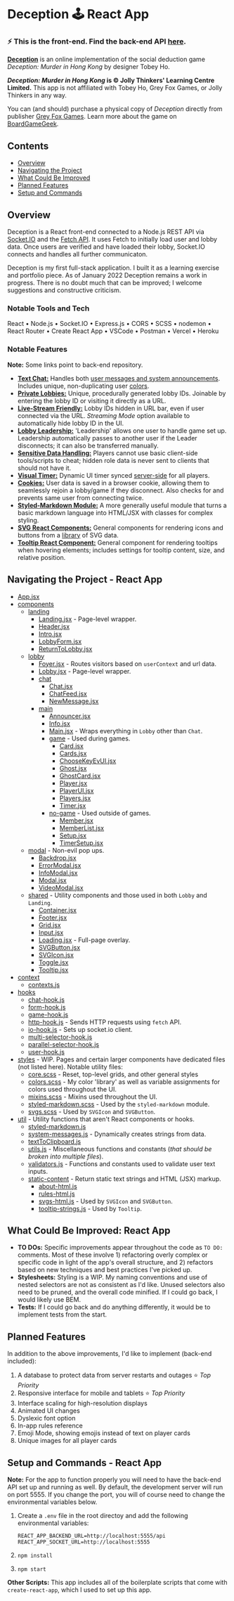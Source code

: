 # Deception 🕹 React App

### ⚡️ This is the front-end. Find the back-end API [here](https://github.com/Zilifant/mhk-back).

**[Deception](https://mhk.vercel.app/)** is an online implementation of the social deduction game *Deception: Murder in Hong Kong* by designer Tobey Ho.

***Deception: Murder in Hong Kong* is © Jolly Thinkers' Learning Centre Limited.**
This app is not affiliated with Tobey Ho, Grey Fox Games, or Jolly Thinkers in any way.

You can (and should) purchase a physical copy of *Deception* directly from publisher [Grey Fox Games](https://greyfoxgames.com/deception-murder-in-hong-kong/). Learn more about the game on [BoardGameGeek](https://boardgamegeek.com/boardgame/156129/deception-murder-hong-kong).

## Contents
- [Overview](#overview)
- [Navigating the Project](#navigating-the-project---react-app)
- [What Could Be Improved](#what-could-be-improved)
- [Planned Features](#planned-features)
- [Setup and Commands](#setup-and-commands---react-app)

## Overview
Deception is a React front-end connected to a Node.js REST API via [Socket.IO](https://socket.io/) and the [Fetch API](https://developer.mozilla.org/en-US/docs/Web/API/Fetch_API). It uses Fetch to initially load user and lobby data. Once users are verified and have loaded their lobby, Socket.IO connects and handles all further communicaton.

Deception is my first full-stack application. I built it as a learning exercise and portfolio piece. As of January 2022 Deception remains a work in progress. There is no doubt much that can be improved; I welcome suggestions and constructive criticism.

### Notable Tools and Tech
React • Node.js • Socket.IO • Express.js • CORS • SCSS • nodemon • React Router • Create React App • VSCode • Postman • Vercel • Heroku 

### Notable Features
**Note:** Some links point to back-end repository.
- [**Text Chat:**](https://github.com/Zilifant/mhk-front/tree/main/src/components/lobby/chat) Handles both [user messages and system announcements](https://github.com/Zilifant/mhk-front/blob/main/src/hooks/chat-hook.js). Includes unique, non-duplicating user [colors](https://github.com/Zilifant/mhk-back/blob/main/utils/modules/lobby-module.js).
- [**Private Lobbies:**](https://github.com/Zilifant/mhk-front/blob/main/src/components/lobby/Lobby.jsx) Unique, procedurally generated lobby IDs. Joinable by entering the lobby ID or visiting it directly as a URL.
- [**Live-Stream Friendly:**](https://github.com/Zilifant/mhk-front/blob/main/src/components/lobby/Foyer.jsx) Lobby IDs hidden in URL bar, even if user connected via the URL. *Streaming Mode* option available to automatically hide lobby ID in the UI.
- [**Lobby Leadership:**](https://github.com/Zilifant/mhk-back/blob/main/utils/modules/lobby-module.js) 'Leadership' allows one user to handle game set up. Leadership automatically passes to another user if the Leader disconnects; it can also be transferred manually.
- [**Sensitive Data Handling:**](https://github.com/Zilifant/mhk-back/blob/main/io.js#L335) Players cannot use basic client-side tools/scripts to cheat; hidden role data is never sent to clients that should not have it.
- [**Visual Timer:**](https://github.com/Zilifant/mhk-front/blob/main/src/components/lobby/main/game/Timer.jsx) Dynamic UI timer synced [server-side](https://github.com/Zilifant/mhk-back/blob/main/utils/modules/game-module.js#L238) for all players.
- [**Cookies:**](https://github.com/Zilifant/mhk-back/blob/main/controllers/user-ctrl.js) User data is saved in a browser cookie, allowing them to seamlessly rejoin a lobby/game if they disconnect. Also checks for and prevents same user from connecting twice.
- [**Styled-Markdown Module:**](https://github.com/Zilifant/mhk-front/blob/main/src/util/styled-markdown.js) A more generally useful module that turns a basic markdown language into HTML/JSX with classes for complex styling.
- [**SVG React Components:**](https://github.com/Zilifant/mhk-front/tree/main/src/components/shared) General components for rendering icons and buttons from a [library](https://github.com/Zilifant/mhk-front/blob/main/src/util/static-content/svgs-html.js) of SVG data.
- [**Tooltip React Component:**](https://github.com/Zilifant/mhk-front/tree/main/src/components/shared) General component for rendering tooltips when hovering elements; includes settings for tooltip content, size, and relative position.

## Navigating the Project - React App
* [App.jsx](./src/App.jsx)
* [components](./src/components)
  * [landing](./src/components/landing)
    * [Landing.jsx](./src/components/landing/Landing.jsx) - Page-level wrapper.
    * [Header.jsx](./src/components/landing/Header.jsx)
    * [Intro.jsx](./src/components/landing/Intro.jsx)
    * [LobbyForm.jsx](./src/components/landing/LobbyForm.jsx)
    * [ReturnToLobby.jsx](./src/components/landing/ReturnToLobby.jsx)
  * [lobby](./src/components/lobby)
    * [Foyer.jsx](./src/components/lobby/Foyer.jsx) - Routes visitors based on `userContext` and url data.
    * [Lobby.jsx](./src/components/lobby/Lobby.jsx) - Page-level wrapper.
    * [chat](./src/components/lobby/chat)
      * [Chat.jsx](./src/components/lobby/chat/Chat.jsx)
      * [ChatFeed.jsx](./src/components/lobby/chat/ChatFeed.jsx)
      * [NewMessage.jsx](./src/components/lobby/chat/NewMessage.jsx)
    * [main](./src/components/lobby/main)
      * [Announcer.jsx](./src/components/lobby/main/Announcer.jsx)
      * [Info.jsx](./src/components/lobby/main/Info.jsx)
      * [Main.jsx](./src/components/lobby/main/Main.jsx) - Wraps everything in `Lobby` other than `Chat`.
      * [game](./src/components/lobby/main/game) - Used during games.
        * [Card.jsx](./src/components/lobby/main/game/Card.jsx)
        * [Cards.jsx](./src/components/lobby/main/game/Cards.jsx)
        * [ChooseKeyEvUI.jsx](./src/components/lobby/main/game/ChooseKeyEvUI.jsx)
        * [Ghost.jsx](./src/components/lobby/main/game/Ghost.jsx)
        * [GhostCard.jsx](./src/components/lobby/main/game/GhostCard.jsx)
        * [Player.jsx](./src/components/lobby/main/game/Player.jsx)
        * [PlayerUI.jsx](./src/components/lobby/main/game/PlayerUI.jsx)
        * [Players.jsx](./src/components/lobby/main/game/Players.jsx)
        * [Timer.jsx](./src/components/lobby/main/game/Timer.jsx)
      * [no-game](./src/components/lobby/main/no-game) - Used outside of games.
        * [Member.jsx](./src/components/lobby/main/nogame/Member.jsx)
        * [MemberList.jsx](./src/components/lobby/main/nogame/MemberList.jsx)
        * [Setup.jsx](./src/components/lobby/main/nogame/Setup.jsx)
        * [TimerSetup.jsx](./src/components/lobby/main/nogame/TimerSetup.jsx)
  * [modal](./src/components/modal) - Non-evil pop ups.
    * [Backdrop.jsx](./src/components/modal/Backdrop.jsx)
    * [ErrorModal.jsx](./src/components/modal/ErrorModal.jsx)
    * [InfoModal.jsx](./src/components/shared/InfoModal.jsx)
    * [Modal.jsx](./src/components/modal/Modal.jsx)
    * [VideoModal.jsx](./src/components/shared/VideoModal.jsx)
  * [shared](./src/components/shared) - Utility components and those used in both `Lobby` and `Landing`.
    * [Container.jsx](./src/components/shared/Container.jsx)
    * [Footer.jsx](./src/components/shared/Footer.jsx)
    * [Grid.jsx](./src/components/shared/Grid.jsx)
    * [Input.jsx](./src/components/ui-elements/Input.jsx)
    * [Loading.jsx](./src/components/shared/Loading.jsx) - Full-page overlay.
    * [SVGButton.jsx](./src/components/ui-elements/SVGButton.jsx)
    * [SVGIcon.jsx](./src/components/ui-elements/SVGIcon.jsx)
    * [Toggle.jsx](./src/components/ui-elements/Toggle.jsx)
    * [Tooltip.jsx](./src/components/shared/Tooltip.jsx)
* [context](./src/context)
  * [contexts.js](./src/context/contexts.js)
* [hooks](./src/hooks)
  * [chat-hook.js](./src/hooks/chat-hook.js)
  * [form-hook.js](./src/hooks/form-hook.js)
  * [game-hook.js](./src/hooks/game-hook.js)
  * [http-hook.js](./src/hooks/http-hook.js) - Sends HTTP requests using `fetch` API.
  * [io-hook.js](./src/hooks/io-hook.js) - Sets up socket.io client.
  * [multi-selector-hook.js](./src/hooks/multi-selector-hook.js)
  * [parallel-selector-hook.js](./src/hooks/parallel-selector-hook.js)
  * [user-hook.js](./src/hooks/user-hook.js)
* [styles](./src/styles) - WIP. Pages and certain larger components have dedicated files (not listed here). Notable utility files:
  * [core.scss](./src/styles/core.scss) - Reset, top-level grids, and other general styles
  * [colors.scss](./src/styles/colors.scss) - My color 'library' as well as variable assignments for colors used throughout the UI.
  * [mixins.scss](./src/styles/mixins.scss) - Mixins used throughout the UI.
  * [styled-markdown.scss](./src/styles/styled-markdown.scss) - Used by the `styled-markdown` module.
  * [svgs.scss](./src/styles/svgs.scss) - Used by `SVGIcon` and `SVGButton`.
* [util](./src/util) - Utility functions that aren't React components or hooks.
  * [styled-markdown.js](./src/util/styled-markdown.js)
  * [system-messages.js](./src/util/system-messages.js) - Dynamically creates strings from data.
  * [textToClipboard.js](./src/util/textToClipboard.js)
  * [utils.js](./src/util/utils.js) - Miscellaneous functions and constants (*that should be broken into multiple files*).
  * [validators.js](./src/util/validators.js) - Functions and constants used to validate user text inputs.
  * [static-content](./src/util/static-content) - Return static text strings and HTML (JSX) markup.
    * [about-html.js](./src/util/static-content/about-html.jsx)
    * [rules-html.js](./src/util/static-content/rules-html.jsx)
    * [svgs-html.js](./src/util/static-content/svgs-html.js) - Used by `SVGIcon` and `SVGButton`.
    * [tooltip-strings.js](./src/util/static-content/tooltip-strings.js) - Used by `Tooltip`.

## What Could Be Improved: React App
* **TO DOs:** Specific improvements appear throughout the code as `TO DO:` comments. Most of these involve 1) refactoring overly complex or specific code in light of the app's overall structure, and 2) refactors based on new techniques and best practices I've picked up.
* **Stylesheets:** Styling is a WIP. My naming conventions and use of nested selectors are not as consistent as I'd like. Unused selectors also need to be pruned, and the overall code minified. If I could go back, I would likely use BEM.
* **Tests:** If I could go back and do anything differently, it would be to implement tests from the start.

## Planned Features
In addition to the above improvements, I'd like to implement (back-end included):
1. A database to protect data from server restarts and outages ⭐️ *Top Priority*
2. Responsive interface for mobile and tablets ⭐️ *Top Priority*
3. Interface scaling for high-resolution displays
4. Animated UI changes
5. Dyslexic font option
6. In-app rules reference
7. Emoji Mode, showing emojis instead of text on player cards
8. Unique images for all player cards

## Setup and Commands - React App

**Note:** For the app to function properly you will need to have the back-end API set up and running as well. By default, the development server will run on port 5555. If you change the port, you will of course need to change the environmental variables below.

1. Create a `.env` file in the root directoy and add the following environmental variables:

    ```
    REACT_APP_BACKEND_URL=http://localhost:5555/api
    REACT_APP_SOCKET_URL=http://localhost:5555
    ```
2. `npm install`
3. `npm start`

**Other Scripts:** This app includes all of the boilerplate scripts that come with `create-react-app`, which I used to set up this app.